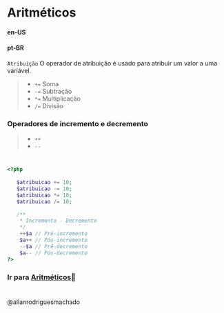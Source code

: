# Aritméticos               

#### en-US


#### pt-BR
`Atribuição` O operador de atribuição é usado para atribuir um valor a uma variável.

> * `+=` Soma 
> * `-=` Subtração
> * `*=` Multiplicação
> * `/=` Divisão

### Operadores de incremento e decremento
> * `++`
> * `--`


#

```php
<?php
 
   $atribuicao += 10;
   $atribuicao -= 10;
   $atribuicao *= 10; 
   $atribuicao /= 10;
   
   /**
    * Incremento - Decremento 
    */
    ++$a // Pré-incremento
    $a++ // Pós-incremento
    --$a // Pré-decremento
    $a-- // Pós-decremento
?>
```


### Ir para [Aritméticos](2Aritmeticos.md)🚀

#
@allanrodriguesmachado